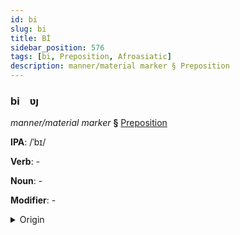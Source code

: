 ```yaml
---
id: bi
slug: bi
title: Bİ
sidebar_position: 576
tags: [bi, Preposition, Afroasiatic]
description: manner/material marker § Preposition
---
```


### bi&emsp;<span kind="abugida">ʋȷ</span>

*manner/material marker* **§** [Preposition](../../tags/Preposition)

**IPA**: /ˈbɪ/

**Verb**: -

**Noun**: -

**Modifier**: -

<details>
    <summary>Origin</summary>
    Hebrew בְּ־ b'- /bi/,/ba/<br/>
    <em>Afroasiatic Language Family</em>
</details>